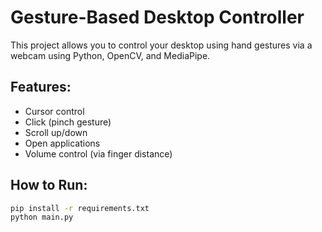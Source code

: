 # Gesture-Based Desktop Controller

This project allows you to control your desktop using hand gestures via a webcam using Python, OpenCV, and MediaPipe.

## Features:
- Cursor control
- Click (pinch gesture)
- Scroll up/down
- Open applications
- Volume control (via finger distance)

## How to Run:

```bash
pip install -r requirements.txt
python main.py
